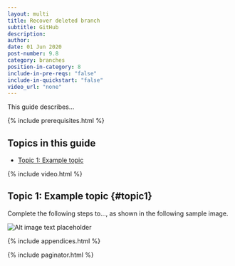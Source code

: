 ```yaml
---
layout: multi
title: Recover deleted branch
subtitle: GitHub
description:
author:
date: 01 Jun 2020
post-number: 9.8
category: branches
position-in-category: 8
include-in-pre-reqs: "false"
include-in-quickstart: "false"
video_url: "none"
---
```


This guide describes...

{% include prerequisites.html %}

## Topics in this guide

- [Topic 1: Example topic](#topic1)

{% include video.html %}

## Topic 1: Example topic {#topic1}

Complete the following steps to..., as shown in the following sample image.

![Alt image text placeholder](../assets/images/09-branches/recover/github/img-placeholder.png)

{% include appendices.html %}

{% include paginator.html %}
